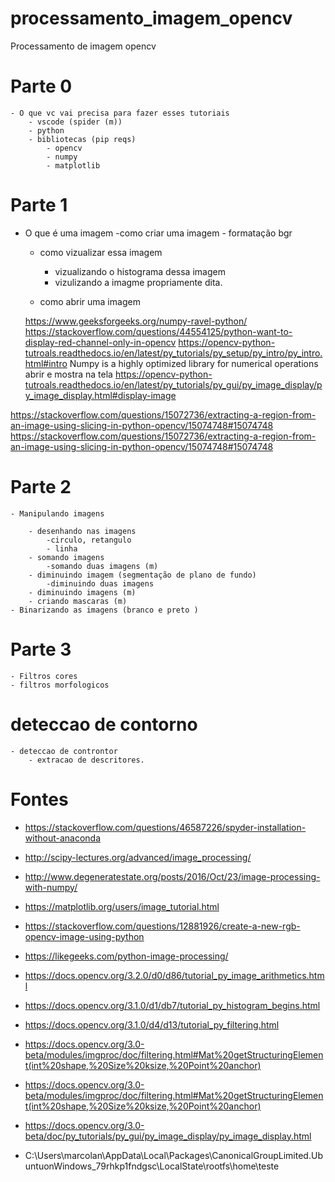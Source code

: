 # processamento_imagem_opencv
Processamento de imagem opencv

# Parte 0
    - O que vc vai precisa para fazer esses tutoriais
        - vscode (spider (m))
        - python
        - bibliotecas (pip reqs)
            - opencv
            - numpy
            - matplotlib


# Parte 1
- O que é uma imagem 
    -como criar uma imagem 
        - formatação bgr
    - como vizualizar essa imagem
        - vizualizando o histograma dessa imagem 
        - vizulizando a imagme propriamente dita.

    - como abrir uma imagem
    
    https://www.geeksforgeeks.org/numpy-ravel-python/
    https://stackoverflow.com/questions/44554125/python-want-to-display-red-channel-only-in-opencv
    https://opencv-python-tutroals.readthedocs.io/en/latest/py_tutorials/py_setup/py_intro/py_intro.html#intro
    Numpy is a highly optimized library for numerical operations
    abrir e mostra na tela 
  https://opencv-python-tutroals.readthedocs.io/en/latest/py_tutorials/py_gui/py_image_display/py_image_display.html#display-image



https://stackoverflow.com/questions/15072736/extracting-a-region-from-an-image-using-slicing-in-python-opencv/15074748#15074748
https://stackoverflow.com/questions/15072736/extracting-a-region-from-an-image-using-slicing-in-python-opencv/15074748#15074748
# Parte 2

    - Manipulando imagens 

        - desenhando nas imagens
            -circulo, retangulo
            - linha
        - somando imagens
            -somando duas imagens (m)
        - diminuindo imagem (segmentação de plano de fundo)
            -diminuindo duas imagens
        - diminuindo imagens (m)
        - criando mascaras (m)
    - Binarizando as imagens (branco e preto )
        
        

# Parte 3
    - Filtros cores
    - filtros morfologicos


# deteccao de contorno
    - deteccao de controntor
        - extracao de descritores. 

# Fontes

- https://stackoverflow.com/questions/46587226/spyder-installation-without-anaconda
- http://scipy-lectures.org/advanced/image_processing/

- http://www.degeneratestate.org/posts/2016/Oct/23/image-processing-with-numpy/
- https://matplotlib.org/users/image_tutorial.html

- https://stackoverflow.com/questions/12881926/create-a-new-rgb-opencv-image-using-python
- https://likegeeks.com/python-image-processing/
- https://docs.opencv.org/3.2.0/d0/d86/tutorial_py_image_arithmetics.html
- https://docs.opencv.org/3.1.0/d1/db7/tutorial_py_histogram_begins.html
- https://docs.opencv.org/3.1.0/d4/d13/tutorial_py_filtering.html
- https://docs.opencv.org/3.0-beta/modules/imgproc/doc/filtering.html#Mat%20getStructuringElement(int%20shape,%20Size%20ksize,%20Point%20anchor)
- https://docs.opencv.org/3.0-beta/modules/imgproc/doc/filtering.html#Mat%20getStructuringElement(int%20shape,%20Size%20ksize,%20Point%20anchor)
- https://docs.opencv.org/3.0-beta/doc/py_tutorials/py_gui/py_image_display/py_image_display.html


- C:\Users\marcolan\AppData\Local\Packages\CanonicalGroupLimited.UbuntuonWindows_79rhkp1fndgsc\LocalState\rootfs\home\teste